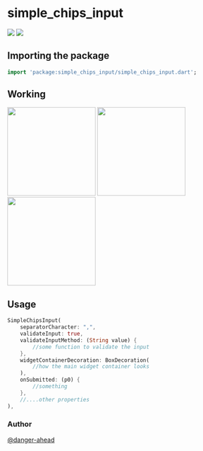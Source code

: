 # **simple_chips_input**
<img src="https://img.shields.io/github/stars/danger-ahead/simple_chips_input" /> <img src="https://img.shields.io/github/license/danger-ahead/simple_chips_input" />

## Importing the package
```dart
import 'package:simple_chips_input/simple_chips_input.dart';
```

## Working
<img src="https://imgur.com/2pVOl0E.gif" width="200px" height="auto" />
<img src="https://imgur.com/1MLeFZt.gif" width="200px" height="auto" />
<img src="https://imgur.com/Crv5PlR.gif" width="200px" height="auto" />

## Usage
```dart
SimpleChipsInput(
    separatorCharacter: ",",
    validateInput: true,
    validateInputMethod: (String value) {
        //some function to validate the input
    },
    widgetContainerDecoration: BoxDecoration(
        //how the main widget container looks
    ),
    onSubmitted: (p0) {
        //something
    },
    //....other properties
),
```

### Author
[@danger-ahead](https://github.com/danger-ahead/)
